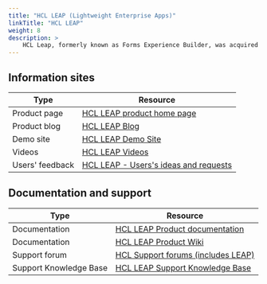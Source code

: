 ```yaml
---
title: "HCL LEAP (Lightweight Enterprise Apps)"
linkTitle: "HCL LEAP"
weight: 8
description: >
    HCL Leap, formerly known as Forms Experience Builder, was acquired from IBM in December of 2017 and has now been released as an HCL product with new features and functionality and with the new brand identity of HCL Leap (standing for Lightweight Enterprise Apps).
---
```


## Information sites
| Type | Resource      |
|------|---------------|
| Product page | <a href="https://hclsw.co/leap" target="_blank" >HCL LEAP product home page</a> |
| Product blog | <a href="https://hclsw.co/leap-blogs" target="_blank" >HCL LEAP Blog</a> |
| Demo site | <a href="https://hclsw.co/leap-product-demo" target="_blank" >HCL LEAP Demo Site</a> |
| Videos | <a href="https://hclsw.co/leap-video-playlist" target="_blank" >HCL LEAP Videos</a> |
| Users' feedback | <a href="https://hclsw.co/leap-ideas" target="_blank" >HCL LEAP - Users's ideas and requests</a> |

## Documentation and support

| Type | Resource      |
|------|---------------|
| Documentation | <a href="https://hclsw.co/leap-product-documentation" target="_blank" >HCL LEAP Product documentation</a> |
| Documentation | <a href="https://hclwiki.atlassian.net/wiki/spaces/HL" target="_blank" >HCL LEAP Product Wiki</a> |
| Support forum |  <a href="https://www.hclleapcommunity.com/forum.html" target="_blank" >HCL Support forums (includes LEAP)</a> |
| Support Knowledge Base | <a href="https://hclsw.co/leap-support-knowledge-base" target="_blank" >HCL LEAP Support Knowledge Base</a> |